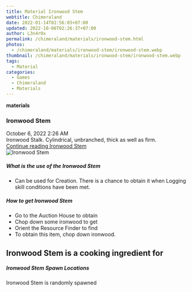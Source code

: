 ```yaml
---
title: Material Ironwood Stem
webtitle: Chimeraland
date: 2022-01-14T02:56:03+07:00
updated: 2022-10-06T02:26:37+07:00
author: L3n4r0x
permalink: /chimeraland/materials/ironwood-stem.html
photos:
  - /chimeraland/materials/ironwood-stem/ironwood-stem.webp
thumbnail: /chimeraland/materials/ironwood-stem/ironwood-stem.webp
tags:
  - Material
categories:
  - Games
  - Chimeraland
  - Materials
---
```


<section id="bootstrap-wrapper">
  <link
    rel="stylesheet"
    href="https://cdn.statically.io/gh/dimaslanjaka/Web-Manajemen/40ac3225/css/bootstrap-4.5-wrapper.css"
  />
  <div
    class="row g-0 border rounded overflow-hidden flex-md-row mb-4 shadow-sm position-relative"
  >
    <div class="col p-4 d-flex flex-column position-static">
      <strong class="d-inline-block mb-2 text-success">materials</strong>
      <h3 class="mb-0">Ironwood Stem</h3>
      <div class="mb-1 text-muted">October 6, 2022 2:26 AM</div>
      <div class="mb-2 border p-1">
        Ironwood Stalk. Cylindrical, unbranched, thick as well as firm.
      </div>
      <a href="#" class="stretched-link d-none"
        >Continue reading Ironwood Stem</a
      >
    </div>
    <div class="col-auto d-none d-lg-block">
      <img
        src="/chimeraland/materials/ironwood-stem/ironwood-stem.webp"
        alt="Ironwood Stem"
      />
    </div>
  </div>
  <div class="row">
    <div class="col-lg-6 col-12 mb-2">
      <div class="card">
        <div class="card-body">
          <h5 class="card-title">What is the use of the Ironwood Stem</h5>
          <div class="card-text">
            <ul>
              <li>
                Can be used for Creation. There is a chance to obtain it when
                Logging skill conditions have been met.
              </li>
            </ul>
          </div>
        </div>
      </div>
    </div>
    <div class="col-lg-6 col-12 mb-2">
      <div class="card">
        <div class="card-body">
          <h5 class="card-title">How to get Ironwood Stem</h5>
          <div class="card-text">
            <ul>
              <li>Go to the Auction House to obtain</li>
              <li>Chop down some ironwood to get</li>
              <li>Orient the Resource Finder to find</li>
              <li>To obtain this item, chop down ironwood.</li>
            </ul>
          </div>
        </div>
      </div>
    </div>
    <div class="col-lg-6 col-12 mb-2">
      <h2 id="cookable">Ironwood Stem is a cooking ingredient for</h2>
    </div>
    <div class="col-12 mb-2">
      <h5>Ironwood Stem Spawn Locations</h5>
      <p>Ironwood Stem is randomly spawned</p>
    </div>
  </div>
</section>